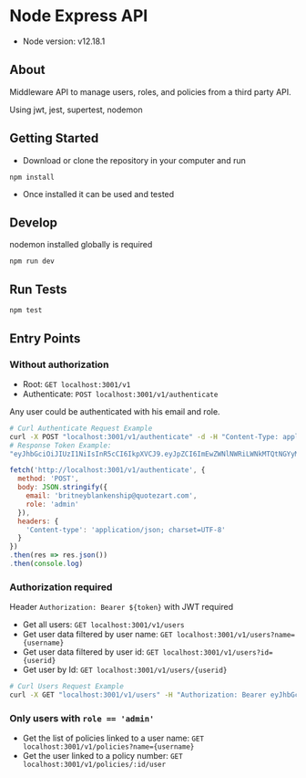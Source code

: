 # Node Express API

- Node version: v12.18.1

## About
Middleware API to manage users, roles, and policies from a third party API.

Using jwt, jest, supertest, nodemon

## Getting Started
- Download or clone the repository in your computer and run
```
npm install
```
- Once installed it can be used and tested
## Develop
nodemon installed globally is required
```
npm run dev
```

## Run Tests
```
npm test
```
## Entry Points
### Without authorization
- Root: `GET localhost:3001/v1`
- Authenticate: `POST localhost:3001/v1/authenticate`

Any user could be authenticated with his email and role. 
```bash
# Curl Authenticate Request Example
curl -X POST "localhost:3001/v1/authenticate" -d -H "Content-Type: application/json" '{"email": "britneyblankenship@quotezart.com","role": "admin"}'
# Response Token Example:
"eyJhbGciOiJIUzI1NiIsInR5cCI6IkpXVCJ9.eyJpZCI6ImEwZWNlNWRiLWNkMTQtNGYyMS04MTJmLTk2NjYzM2U3YmU4NiIsIm5hbWUiOiJCcml0bmV5IiwiZW1haWwiOiJicml0bmV5YmxhbmtlbnNoaXBAcXVvdGV6YXJ0LmNvbSIsInJvbGUiOiJhZG1pbiIsImlhdCI6MTU5Mzc3NjYyNSwiZXhwIjoxNTkzNzc4NDI1fQ.Iya9KpyX9nY_L6Mv46GyX2fOYFMg5rQ2aS5PskIWauU"
```
```javascript
fetch('http://localhost:3001/v1/authenticate', {
  method: 'POST',
  body: JSON.stringify({
    email: 'britneyblankenship@quotezart.com',
    role: 'admin'
  }),
  headers: {
    'Content-type': 'application/json; charset=UTF-8'
  }
})
.then(res => res.json())
.then(console.log)
```

### Authorization required
Header `Authorization: Bearer ${token}` with JWT required

- Get all users: `GET localhost:3001/v1/users`
- Get user data filtered by user name: `GET localhost:3001/v1/users?name={username}`
- Get user data filtered by user id: `GET localhost:3001/v1/users?id={userid}`
- Get user by Id: `GET localhost:3001/v1/users/{userid}`
```bash
# Curl Users Request Example
curl -X GET "localhost:3001/v1/users" -H "Authorization: Bearer eyJhbGciOiJIUzI1NiIsInR5cCI6IkpXVCJ9.eyJpZCI6ImEwZWNlNWRiLWNkMTQtNGYyMS04MTJmLTk2NjYzM2U3YmU4NiIsIm5hbWUiOiJCcml0bmV5IiwiZW1haWwiOiJicml0bmV5YmxhbmtlbnNoaXBAcXVvdGV6YXJ0LmNvbSIsInJvbGUiOiJhZG1pbiIsImlhdCI6MTU5Mzc3NjYyNSwiZXhwIjoxNTkzNzc4NDI1fQ.Iya9KpyX9nY_L6Mv46GyX2fOYFMg5rQ2aS5PskIWauU"
```
### Only users with `role == 'admin'`
- Get the list of policies linked to a user name: `GET localhost:3001/v1/policies?name={username}`
- Get the user linked to a policy number: `GET localhost:3001/v1/policies/:id/user`


